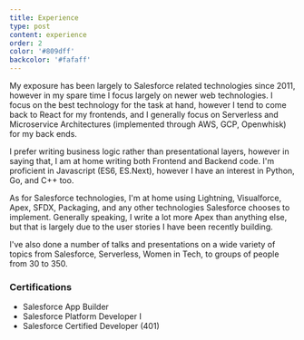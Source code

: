```yaml
---
title: Experience
type: post
content: experience
order: 2
color: '#809dff'
backcolor: '#fafaff'
---
```

My exposure has been largely to Salesforce related technologies since 2011, 
however in my spare time I focus largely on newer web technologies. I focus on
the best technology for the task at hand, however I tend to come back to 
React for my frontends, and I generally focus on Serverless and Microservice 
Architectures (implemented through AWS, GCP, Openwhisk) for my back ends.

I prefer writing business logic rather than presentational layers, however in
saying that, I am at home writing both Frontend and Backend code. I'm proficient
in Javascript (ES6, ES.Next), however I have an interest in Python, Go, and C++ 
too.

As for Salesforce technologies, I'm at home using Lightning, Visualforce, Apex, 
SFDX, Packaging, and any other technologies Salesforce chooses to implement. 
Generally speaking, I write a lot more Apex than anything else, but that is 
largely due to the user stories I have been recently building.

I've also done a number of talks and presentations on a wide variety of topics 
from Salesforce, Serverless, Women in Tech, to groups of people from 30 to 350.

### Certifications

- Salesforce App Builder
- Salesforce Platform Developer I
- Salesforce Certified Developer (401)
